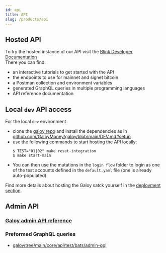 ```yaml
---
id: api
title: API
slug: /products/api
---
```


## Hosted API
To try the hosted instance of our API visit the [Blink Developer Documentation](https://dev.blink.sv/api)<br />
There you can find:
* an interactive tutorials to get started with the API
* the endpoints to use for mainnet and signet bitcoin
* a Postman collection and environment variables
* generated GraphQL queries in multiple programming languages
* API reference documentation

## Local `dev` API access
For the local `dev` environment
* clone the [galoy repo](https://github.com/GaloyMoney/galoy) and install the dependencies as in [github.com/GaloyMoney/galoy/blob/main/DEV.md#setup](https://github.com/GaloyMoney/galoy/blob/main/DEV.md#setup)
* use the following commands to start hosting the API locally:
  ```
  $ TEST="01|02" make reset-integration
  $ make start-main
  ```
* You can then use the mutations in the `login flow` folder to login as one of the test accounts defined in the `default.yaml` file (one is already auto-populated).

Find more details about hosting the Galoy satck yourself in the [deployment section](/deployment/).


## Admin API

### [Galoy admin API reference](https://dev.galoy.io/admin-api-reference.html)
### Preformed GraphQL queries
* [galoy/tree/main/core/api/test/bats/admin-gql](https://github.com/GaloyMoney/galoy/tree/main/core/api/test/bats/admin-gql)